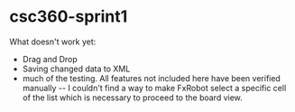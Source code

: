 # csc360-sprint1

What doesn't work yet:
- Drag and Drop
- Saving changed data to XML
- much of the testing. All features not included here have been verified manually -- I couldn't find a way to make FxRobot select a specific cell of the list which is necessary to proceed to the board view.